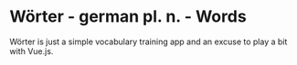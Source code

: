 # Wörter - german pl. n. - Words

Wörter is just a simple vocabulary training app and an excuse to play a bit with Vue.js.
